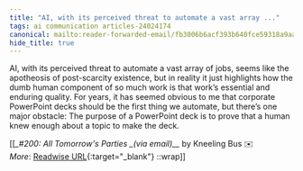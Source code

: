 ```yaml
---
title: "AI, with its perceived threat to automate a vast array ..."
tags: ai communication articles-24024174
canonical: mailto:reader-forwarded-email/fb3006b6acf393b640fce59318a9aa0e
hide_title: true
---
```


AI, with its perceived threat to automate a vast array of jobs, seems like the apotheosis of post-scarcity existence, but in reality it just highlights how the dumb human component of so much work is that work’s essential and enduring quality. For years, it has seemed obvious to me that corporate PowerPoint decks should be the first thing we automate, but there’s one major obstacle: The purpose of a PowerPoint deck is to prove that a human knew enough about a topic to make the deck.


[[<cite>_#200: All Tomorrow's Parties _(via email)__</cite> by Kneeling Bus ✉️<br>
_More_: [Readwise URL](https://readwise.io/open/469762974){:target="_blank"}
::wrap]]